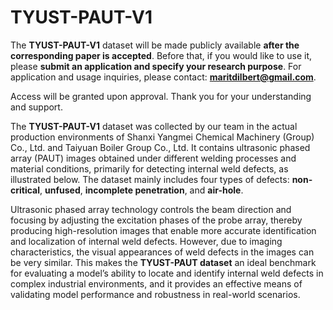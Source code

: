 # TYUST-PAUT-V1

The **TYUST-PAUT-V1** dataset will be made publicly available **after the corresponding paper is accepted**.
Before that, if you would like to use it, please **submit an application and specify your research purpose**.
For application and usage inquiries, please contact: **[maritdilbert@gmail.com](mailto:maritdilbert@gmail.com)**.

Access will be granted upon approval. Thank you for your understanding and support.

The **TYUST-PAUT-V1** dataset was collected by our team in the actual production environments of Shanxi Yangmei Chemical Machinery (Group) Co., Ltd. and Taiyuan Boiler Group Co., Ltd. It contains ultrasonic phased array (PAUT) images obtained under different welding processes and material conditions, primarily for detecting internal weld defects, as illustrated below. The dataset mainly includes four types of defects: **non-critical**, **unfused**, **incomplete penetration**, and **air-hole**.

Ultrasonic phased array technology controls the beam direction and focusing by adjusting the excitation phases of the probe array, thereby producing high-resolution images that enable more accurate identification and localization of internal weld defects. However, due to imaging characteristics, the visual appearances of weld defects in the images can be very similar. This makes the **TYUST-PAUT dataset** an ideal benchmark for evaluating a model’s ability to locate and identify internal weld defects in complex industrial environments, and it provides an effective means of validating model performance and robustness in real-world scenarios.
